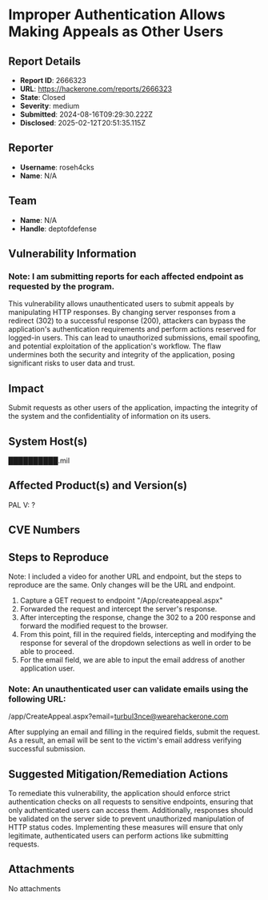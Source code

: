# Improper Authentication Allows Making Appeals as Other Users

## Report Details
- **Report ID**: 2666323
- **URL**: https://hackerone.com/reports/2666323
- **State**: Closed
- **Severity**: medium
- **Submitted**: 2024-08-16T09:29:30.222Z
- **Disclosed**: 2025-02-12T20:51:35.115Z

## Reporter
- **Username**: roseh4cks
- **Name**: N/A

## Team
- **Name**: N/A
- **Handle**: deptofdefense

## Vulnerability Information
### Note: I am submitting reports for each affected endpoint as requested by the program.
 
This vulnerability allows unauthenticated users to submit appeals by manipulating HTTP responses. By changing server responses from a redirect (302) to a successful response (200), attackers can bypass the application's authentication requirements and perform actions reserved for logged-in users. This can lead to unauthorized submissions, email spoofing, and potential exploitation of the application's workflow. The flaw undermines both the security and integrity of the application, posing significant risks to user data and trust.

## Impact

Submit requests as other users of the application, impacting the integrity of the system and the confidentiality of information on its users.

## System Host(s)
██████████.mil

## Affected Product(s) and Version(s)
PAL V: ?

## CVE Numbers


## Steps to Reproduce
Note: I included a video for another URL and endpoint, but the steps to reproduce are the same. Only changes will be the URL and endpoint.

1. Capture a GET  request to endpoint "/App/createappeal.aspx"
2. Forwarded the request and intercept the server's response. 
3. After intercepting the response, change the 302 to a 200 response and forward the modified request to the browser.
4. From this point, fill in the required fields, intercepting and modifying the response for several of the dropdown selections as well in order to be able to proceed.
5. For the email field, we are able to input the email address of another application user.

### Note: An unauthenticated user can validate emails using the following URL:
/app/CreateAppeal.aspx?email=turbul3nce@wearehackerone.com

After supplying an email and filling in the required fields, submit the request. As a result, an email will be sent to the victim's email address verifying successful submission.

## Suggested Mitigation/Remediation Actions
To remediate this vulnerability, the application should enforce strict authentication checks on all requests to sensitive endpoints, ensuring that only authenticated users can access them. Additionally, responses should be validated on the server side to prevent unauthorized manipulation of HTTP status codes. Implementing these measures will ensure that only legitimate, authenticated users can perform actions like submitting requests.



## Attachments
No attachments
